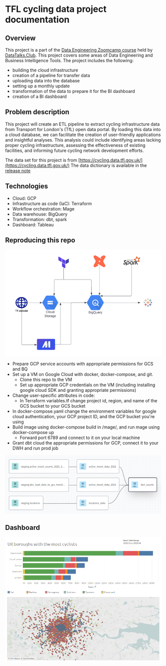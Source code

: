 # TFL cycling data project documentation

## Overview

This project is a part of the [Data Engineering Zoomcamp course](https://github.com/DataTalksClub/data-engineering-zoomcamp) held by [DataTalks.Club](https://silabs.alationcloud.com/).
This project covers some areas of Data Engineering and Business Intelligence Tools.
The project includes the following:
* building the cloud infrastructure
* creation of a pipeline for transfer data
* uploading data into the database
* setting up a monthly update
* transformation of the data to prepare it for the BI dashboard
* creation of a BI dashboard


## Problem description
	
This project will create an ETL pipeline to extract cycling infrastructure data from Transport for London's (TfL) open data portal. By loading this data into a cloud database, we can facilitate the creation of user-friendly applications and insightful analyses. This analysis could include identifying areas lacking proper cycling infrastructure, assessing the effectiveness of existing facilities, and informing future cycling network development efforts.

The data set for this project is from [https://cycling.data.tfl.gov.uk/](https://cycling.data.tfl.gov.uk/)
The data dictionary is available in the [release note](https://cycling.data.tfl.gov.uk/ActiveTravelCountsProgramme/0%20Strategic%20active%20travel%20counts%20-%20release%20note.pdf)

## Technologies
* Cloud: GCP
* Infrastructure as code (IaC): Terraform
* Workflow orchestration: Mage
* Data warehouse: BigQuery
* Transformation: dbt, spark
* Dashboard: Tableau

## Reproducing this repo

![alt text](images/Flow.png)

* Prepare GCP service accounts with appropriate permissions for GCS and BQ
* Set up a VM on Google Cloud with docker, docker-compose, and git.
  * Clone this repo to the VM
  * Set up appropriate GCP credentials on the VM (including installing google cloud SDK and granting appropriate permissions)
* Change user-specific attributes in code:
  * In Terraform variables.tf change project id, region, and name of the GCS bucket to your GCS bucket
* In docker-compose.yaml change the environment variables for google cloud authentication, your GCP project ID, and the GCP bucket you're using
* Build image using docker-compose build in /mage/, and run mage using docker-compose up
  * Forward port 6789 and connect to it on your local machine
* Grant dbt cloud the appropriate permissions for GCP, connect it to your DWH and run prod job

![alt text](images/Lineage.PNG)

## Dashboard
![alt text](images/Dashboard_1.png)


